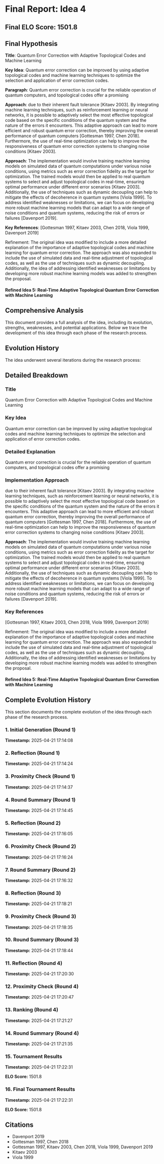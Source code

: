 # Final Report: Idea 4

## Final ELO Score: 1501.8

## Final Hypothesis

**Title**: Quantum Error Correction with Adaptive Topological Codes and Machine Learning

**Key Idea**: Quantum error correction can be improved by using adaptive topological codes and machine learning techniques to optimize the selection and application of error correction codes.

**Paragraph**: Quantum error correction is crucial for the reliable operation of quantum computers, and topological codes offer a promising

**Approach**: due to their inherent fault tolerance [Kitaev 2003]. By integrating machine learning techniques, such as reinforcement learning or neural networks, it is possible to adaptively select the most effective topological code based on the specific conditions of the quantum system and the nature of the errors it encounters. This adaptive approach can lead to more efficient and robust quantum error correction, thereby improving the overall performance of quantum computers [Gottesman 1997, Chen 2018]. Furthermore, the use of real-time optimization can help to improve the responsiveness of quantum error correction systems to changing noise conditions [Kitaev 2003].

**Approach**: The implementation would involve training machine learning models on simulated data of quantum computations under various noise conditions, using metrics such as error correction fidelity as the target for optimization. The trained models would then be applied to real quantum systems to select and adjust topological codes in real-time, ensuring optimal performance under different error scenarios [Kitaev 2003]. Additionally, the use of techniques such as dynamic decoupling can help to mitigate the effects of decoherence in quantum systems [Viola 1999]. To address identified weaknesses or limitations, we can focus on developing more robust machine learning models that can adapt to a wide range of noise conditions and quantum systems, reducing the risk of errors or failures [Davenport 2019].

**Key References**: [Gottesman 1997, Kitaev 2003, Chen 2018, Viola 1999, Davenport 2019]

Refinement: The original idea was modified to include a more detailed explanation of the importance of adaptive topological codes and machine learning for quantum error correction. The approach was also expanded to include the use of simulated data and real-time adjustment of topological codes, as well as the use of techniques such as dynamic decoupling. Additionally, the idea of addressing identified weaknesses or limitations by developing more robust machine learning models was added to strengthen the proposal.

#### Refined Idea 5: Real-Time Adaptive Topological Quantum Error Correction with Machine Learning

## Comprehensive Analysis

This document provides a full analysis of the idea, including its evolution, strengths, weaknesses, and potential applications. Below we trace the development of this idea through each phase of the research process.

## Evolution History

The idea underwent several iterations during the research process:

## Detailed Breakdown

### Title

Quantum Error Correction with Adaptive Topological Codes and Machine Learning

### Key Idea

Quantum error correction can be improved by using adaptive topological codes and machine learning techniques to optimize the selection and application of error correction codes.

### Detailed Explanation

Quantum error correction is crucial for the reliable operation of quantum computers, and topological codes offer a promising

### Implementation Approach

due to their inherent fault tolerance [Kitaev 2003]. By integrating machine learning techniques, such as reinforcement learning or neural networks, it is possible to adaptively select the most effective topological code based on the specific conditions of the quantum system and the nature of the errors it encounters. This adaptive approach can lead to more efficient and robust quantum error correction, thereby improving the overall performance of quantum computers [Gottesman 1997, Chen 2018]. Furthermore, the use of real-time optimization can help to improve the responsiveness of quantum error correction systems to changing noise conditions [Kitaev 2003].

**Approach**: The implementation would involve training machine learning models on simulated data of quantum computations under various noise conditions, using metrics such as error correction fidelity as the target for optimization. The trained models would then be applied to real quantum systems to select and adjust topological codes in real-time, ensuring optimal performance under different error scenarios [Kitaev 2003]. Additionally, the use of techniques such as dynamic decoupling can help to mitigate the effects of decoherence in quantum systems [Viola 1999]. To address identified weaknesses or limitations, we can focus on developing more robust machine learning models that can adapt to a wide range of noise conditions and quantum systems, reducing the risk of errors or failures [Davenport 2019].

### Key References

[Gottesman 1997, Kitaev 2003, Chen 2018, Viola 1999, Davenport 2019]

Refinement: The original idea was modified to include a more detailed explanation of the importance of adaptive topological codes and machine learning for quantum error correction. The approach was also expanded to include the use of simulated data and real-time adjustment of topological codes, as well as the use of techniques such as dynamic decoupling. Additionally, the idea of addressing identified weaknesses or limitations by developing more robust machine learning models was added to strengthen the proposal.

#### Refined Idea 5: Real-Time Adaptive Topological Quantum Error Correction with Machine Learning

## Complete Evolution History

This section documents the complete evolution of the idea through each phase of the research process.

### 1. Initial Generation (Round 1)
**Timestamp:** 2025-04-21 17:14:08



### 2. Reflection (Round 1)
**Timestamp:** 2025-04-21 17:14:24



### 3. Proximity Check (Round 1)
**Timestamp:** 2025-04-21 17:14:37



### 4. Round Summary (Round 1)
**Timestamp:** 2025-04-21 17:14:45



### 5. Reflection (Round 2)
**Timestamp:** 2025-04-21 17:16:05



### 6. Proximity Check (Round 2)
**Timestamp:** 2025-04-21 17:16:24



### 7. Round Summary (Round 2)
**Timestamp:** 2025-04-21 17:16:32



### 8. Reflection (Round 3)
**Timestamp:** 2025-04-21 17:18:21



### 9. Proximity Check (Round 3)
**Timestamp:** 2025-04-21 17:18:35



### 10. Round Summary (Round 3)
**Timestamp:** 2025-04-21 17:18:44



### 11. Reflection (Round 4)
**Timestamp:** 2025-04-21 17:20:30



### 12. Proximity Check (Round 4)
**Timestamp:** 2025-04-21 17:20:47



### 13. Ranking (Round 4)
**Timestamp:** 2025-04-21 17:21:27



### 14. Round Summary (Round 4)
**Timestamp:** 2025-04-21 17:21:35



### 15. Tournament Results
**Timestamp:** 2025-04-21 17:22:31

**ELO Score:** 1501.8



### 16. Final Tournament Results
**Timestamp:** 2025-04-21 17:22:31

**ELO Score:** 1501.8



## Citations

- Davenport 2019
- Gottesman 1997, Chen 2018
- Gottesman 1997, Kitaev 2003, Chen 2018, Viola 1999, Davenport 2019
- Kitaev 2003
- Viola 1999
